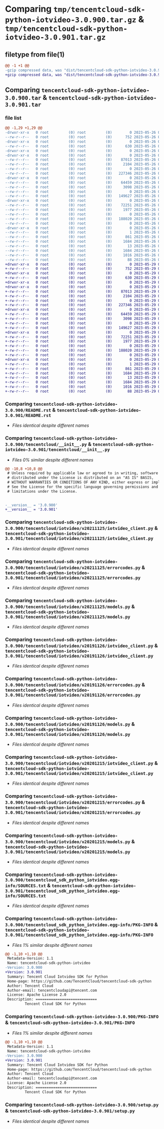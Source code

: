 # Comparing `tmp/tencentcloud-sdk-python-iotvideo-3.0.900.tar.gz` & `tmp/tencentcloud-sdk-python-iotvideo-3.0.901.tar.gz`

## filetype from file(1)

```diff
@@ -1 +1 @@
-gzip compressed data, was "dist/tencentcloud-sdk-python-iotvideo-3.0.900.tar", last modified: Fri May 26 02:21:35 2023, max compression
+gzip compressed data, was "dist/tencentcloud-sdk-python-iotvideo-3.0.901.tar", last modified: Mon May 29 02:30:21 2023, max compression
```

## Comparing `tencentcloud-sdk-python-iotvideo-3.0.900.tar` & `tencentcloud-sdk-python-iotvideo-3.0.901.tar`

### file list

```diff
@@ -1,29 +1,29 @@
-drwxr-xr-x   0 root         (0) root         (0)        0 2023-05-26 02:21:35.000000 tencentcloud-sdk-python-iotvideo-3.0.900/
--rw-r--r--   0 root         (0) root         (0)      752 2023-05-26 02:21:35.000000 tencentcloud-sdk-python-iotvideo-3.0.900/README.rst
-drwxr-xr-x   0 root         (0) root         (0)        0 2023-05-26 02:21:35.000000 tencentcloud-sdk-python-iotvideo-3.0.900/tencentcloud/
--rw-r--r--   0 root         (0) root         (0)      630 2023-05-26 02:21:35.000000 tencentcloud-sdk-python-iotvideo-3.0.900/tencentcloud/__init__.py
-drwxr-xr-x   0 root         (0) root         (0)        0 2023-05-26 02:21:35.000000 tencentcloud-sdk-python-iotvideo-3.0.900/tencentcloud/iotvideo/
-drwxr-xr-x   0 root         (0) root         (0)        0 2023-05-26 02:21:35.000000 tencentcloud-sdk-python-iotvideo-3.0.900/tencentcloud/iotvideo/v20211125/
--rw-r--r--   0 root         (0) root         (0)    87013 2023-05-26 02:21:35.000000 tencentcloud-sdk-python-iotvideo-3.0.900/tencentcloud/iotvideo/v20211125/iotvideo_client.py
--rw-r--r--   0 root         (0) root         (0)     2104 2023-05-26 02:21:35.000000 tencentcloud-sdk-python-iotvideo-3.0.900/tencentcloud/iotvideo/v20211125/errorcodes.py
--rw-r--r--   0 root         (0) root         (0)        0 2023-05-26 02:21:35.000000 tencentcloud-sdk-python-iotvideo-3.0.900/tencentcloud/iotvideo/v20211125/__init__.py
--rw-r--r--   0 root         (0) root         (0)   227346 2023-05-26 02:21:35.000000 tencentcloud-sdk-python-iotvideo-3.0.900/tencentcloud/iotvideo/v20211125/models.py
-drwxr-xr-x   0 root         (0) root         (0)        0 2023-05-26 02:21:35.000000 tencentcloud-sdk-python-iotvideo-3.0.900/tencentcloud/iotvideo/v20191126/
--rw-r--r--   0 root         (0) root         (0)    64459 2023-05-26 02:21:35.000000 tencentcloud-sdk-python-iotvideo-3.0.900/tencentcloud/iotvideo/v20191126/iotvideo_client.py
--rw-r--r--   0 root         (0) root         (0)     3098 2023-05-26 02:21:35.000000 tencentcloud-sdk-python-iotvideo-3.0.900/tencentcloud/iotvideo/v20191126/errorcodes.py
--rw-r--r--   0 root         (0) root         (0)        0 2023-05-26 02:21:35.000000 tencentcloud-sdk-python-iotvideo-3.0.900/tencentcloud/iotvideo/v20191126/__init__.py
--rw-r--r--   0 root         (0) root         (0)   149627 2023-05-26 02:21:35.000000 tencentcloud-sdk-python-iotvideo-3.0.900/tencentcloud/iotvideo/v20191126/models.py
-drwxr-xr-x   0 root         (0) root         (0)        0 2023-05-26 02:21:35.000000 tencentcloud-sdk-python-iotvideo-3.0.900/tencentcloud/iotvideo/v20201215/
--rw-r--r--   0 root         (0) root         (0)    72251 2023-05-26 02:21:35.000000 tencentcloud-sdk-python-iotvideo-3.0.900/tencentcloud/iotvideo/v20201215/iotvideo_client.py
--rw-r--r--   0 root         (0) root         (0)     1977 2023-05-26 02:21:35.000000 tencentcloud-sdk-python-iotvideo-3.0.900/tencentcloud/iotvideo/v20201215/errorcodes.py
--rw-r--r--   0 root         (0) root         (0)        0 2023-05-26 02:21:35.000000 tencentcloud-sdk-python-iotvideo-3.0.900/tencentcloud/iotvideo/v20201215/__init__.py
--rw-r--r--   0 root         (0) root         (0)   188020 2023-05-26 02:21:35.000000 tencentcloud-sdk-python-iotvideo-3.0.900/tencentcloud/iotvideo/v20201215/models.py
--rw-r--r--   0 root         (0) root         (0)        0 2023-05-26 02:21:35.000000 tencentcloud-sdk-python-iotvideo-3.0.900/tencentcloud/iotvideo/__init__.py
-drwxr-xr-x   0 root         (0) root         (0)        0 2023-05-26 02:21:35.000000 tencentcloud-sdk-python-iotvideo-3.0.900/tencentcloud_sdk_python_iotvideo.egg-info/
--rw-r--r--   0 root         (0) root         (0)        1 2023-05-26 02:21:35.000000 tencentcloud-sdk-python-iotvideo-3.0.900/tencentcloud_sdk_python_iotvideo.egg-info/dependency_links.txt
--rw-r--r--   0 root         (0) root         (0)      861 2023-05-26 02:21:35.000000 tencentcloud-sdk-python-iotvideo-3.0.900/tencentcloud_sdk_python_iotvideo.egg-info/SOURCES.txt
--rw-r--r--   0 root         (0) root         (0)     1684 2023-05-26 02:21:35.000000 tencentcloud-sdk-python-iotvideo-3.0.900/tencentcloud_sdk_python_iotvideo.egg-info/PKG-INFO
--rw-r--r--   0 root         (0) root         (0)       13 2023-05-26 02:21:35.000000 tencentcloud-sdk-python-iotvideo-3.0.900/tencentcloud_sdk_python_iotvideo.egg-info/top_level.txt
--rw-r--r--   0 root         (0) root         (0)     1684 2023-05-26 02:21:35.000000 tencentcloud-sdk-python-iotvideo-3.0.900/PKG-INFO
--rw-r--r--   0 root         (0) root         (0)     1016 2023-05-26 02:21:35.000000 tencentcloud-sdk-python-iotvideo-3.0.900/setup.py
--rw-r--r--   0 root         (0) root         (0)       88 2023-05-26 02:21:35.000000 tencentcloud-sdk-python-iotvideo-3.0.900/setup.cfg
+drwxr-xr-x   0 root         (0) root         (0)        0 2023-05-29 02:30:21.000000 tencentcloud-sdk-python-iotvideo-3.0.901/
+-rw-r--r--   0 root         (0) root         (0)      752 2023-05-29 02:30:21.000000 tencentcloud-sdk-python-iotvideo-3.0.901/README.rst
+drwxr-xr-x   0 root         (0) root         (0)        0 2023-05-29 02:30:21.000000 tencentcloud-sdk-python-iotvideo-3.0.901/tencentcloud/
+-rw-r--r--   0 root         (0) root         (0)      630 2023-05-29 02:30:21.000000 tencentcloud-sdk-python-iotvideo-3.0.901/tencentcloud/__init__.py
+drwxr-xr-x   0 root         (0) root         (0)        0 2023-05-29 02:30:21.000000 tencentcloud-sdk-python-iotvideo-3.0.901/tencentcloud/iotvideo/
+drwxr-xr-x   0 root         (0) root         (0)        0 2023-05-29 02:30:21.000000 tencentcloud-sdk-python-iotvideo-3.0.901/tencentcloud/iotvideo/v20211125/
+-rw-r--r--   0 root         (0) root         (0)    87013 2023-05-29 02:30:21.000000 tencentcloud-sdk-python-iotvideo-3.0.901/tencentcloud/iotvideo/v20211125/iotvideo_client.py
+-rw-r--r--   0 root         (0) root         (0)     2104 2023-05-29 02:30:21.000000 tencentcloud-sdk-python-iotvideo-3.0.901/tencentcloud/iotvideo/v20211125/errorcodes.py
+-rw-r--r--   0 root         (0) root         (0)        0 2023-05-29 02:30:21.000000 tencentcloud-sdk-python-iotvideo-3.0.901/tencentcloud/iotvideo/v20211125/__init__.py
+-rw-r--r--   0 root         (0) root         (0)   227346 2023-05-29 02:30:21.000000 tencentcloud-sdk-python-iotvideo-3.0.901/tencentcloud/iotvideo/v20211125/models.py
+drwxr-xr-x   0 root         (0) root         (0)        0 2023-05-29 02:30:21.000000 tencentcloud-sdk-python-iotvideo-3.0.901/tencentcloud/iotvideo/v20191126/
+-rw-r--r--   0 root         (0) root         (0)    64459 2023-05-29 02:30:21.000000 tencentcloud-sdk-python-iotvideo-3.0.901/tencentcloud/iotvideo/v20191126/iotvideo_client.py
+-rw-r--r--   0 root         (0) root         (0)     3098 2023-05-29 02:30:21.000000 tencentcloud-sdk-python-iotvideo-3.0.901/tencentcloud/iotvideo/v20191126/errorcodes.py
+-rw-r--r--   0 root         (0) root         (0)        0 2023-05-29 02:30:21.000000 tencentcloud-sdk-python-iotvideo-3.0.901/tencentcloud/iotvideo/v20191126/__init__.py
+-rw-r--r--   0 root         (0) root         (0)   149627 2023-05-29 02:30:21.000000 tencentcloud-sdk-python-iotvideo-3.0.901/tencentcloud/iotvideo/v20191126/models.py
+drwxr-xr-x   0 root         (0) root         (0)        0 2023-05-29 02:30:21.000000 tencentcloud-sdk-python-iotvideo-3.0.901/tencentcloud/iotvideo/v20201215/
+-rw-r--r--   0 root         (0) root         (0)    72251 2023-05-29 02:30:21.000000 tencentcloud-sdk-python-iotvideo-3.0.901/tencentcloud/iotvideo/v20201215/iotvideo_client.py
+-rw-r--r--   0 root         (0) root         (0)     1977 2023-05-29 02:30:21.000000 tencentcloud-sdk-python-iotvideo-3.0.901/tencentcloud/iotvideo/v20201215/errorcodes.py
+-rw-r--r--   0 root         (0) root         (0)        0 2023-05-29 02:30:21.000000 tencentcloud-sdk-python-iotvideo-3.0.901/tencentcloud/iotvideo/v20201215/__init__.py
+-rw-r--r--   0 root         (0) root         (0)   188020 2023-05-29 02:30:21.000000 tencentcloud-sdk-python-iotvideo-3.0.901/tencentcloud/iotvideo/v20201215/models.py
+-rw-r--r--   0 root         (0) root         (0)        0 2023-05-29 02:30:21.000000 tencentcloud-sdk-python-iotvideo-3.0.901/tencentcloud/iotvideo/__init__.py
+drwxr-xr-x   0 root         (0) root         (0)        0 2023-05-29 02:30:21.000000 tencentcloud-sdk-python-iotvideo-3.0.901/tencentcloud_sdk_python_iotvideo.egg-info/
+-rw-r--r--   0 root         (0) root         (0)        1 2023-05-29 02:30:21.000000 tencentcloud-sdk-python-iotvideo-3.0.901/tencentcloud_sdk_python_iotvideo.egg-info/dependency_links.txt
+-rw-r--r--   0 root         (0) root         (0)      861 2023-05-29 02:30:21.000000 tencentcloud-sdk-python-iotvideo-3.0.901/tencentcloud_sdk_python_iotvideo.egg-info/SOURCES.txt
+-rw-r--r--   0 root         (0) root         (0)     1684 2023-05-29 02:30:21.000000 tencentcloud-sdk-python-iotvideo-3.0.901/tencentcloud_sdk_python_iotvideo.egg-info/PKG-INFO
+-rw-r--r--   0 root         (0) root         (0)       13 2023-05-29 02:30:21.000000 tencentcloud-sdk-python-iotvideo-3.0.901/tencentcloud_sdk_python_iotvideo.egg-info/top_level.txt
+-rw-r--r--   0 root         (0) root         (0)     1684 2023-05-29 02:30:21.000000 tencentcloud-sdk-python-iotvideo-3.0.901/PKG-INFO
+-rw-r--r--   0 root         (0) root         (0)     1016 2023-05-29 02:30:21.000000 tencentcloud-sdk-python-iotvideo-3.0.901/setup.py
+-rw-r--r--   0 root         (0) root         (0)       88 2023-05-29 02:30:21.000000 tencentcloud-sdk-python-iotvideo-3.0.901/setup.cfg
```

### Comparing `tencentcloud-sdk-python-iotvideo-3.0.900/README.rst` & `tencentcloud-sdk-python-iotvideo-3.0.901/README.rst`

 * *Files identical despite different names*

### Comparing `tencentcloud-sdk-python-iotvideo-3.0.900/tencentcloud/__init__.py` & `tencentcloud-sdk-python-iotvideo-3.0.901/tencentcloud/__init__.py`

 * *Files 0% similar despite different names*

```diff
@@ -10,8 +10,8 @@
 # Unless required by applicable law or agreed to in writing, software
 # distributed under the License is distributed on an "AS IS" BASIS,
 # WITHOUT WARRANTIES OR CONDITIONS OF ANY KIND, either express or implied.
 # See the License for the specific language governing permissions and
 # limitations under the License.
 
 
-__version__ = '3.0.900'
+__version__ = '3.0.901'
```

### Comparing `tencentcloud-sdk-python-iotvideo-3.0.900/tencentcloud/iotvideo/v20211125/iotvideo_client.py` & `tencentcloud-sdk-python-iotvideo-3.0.901/tencentcloud/iotvideo/v20211125/iotvideo_client.py`

 * *Files identical despite different names*

### Comparing `tencentcloud-sdk-python-iotvideo-3.0.900/tencentcloud/iotvideo/v20211125/errorcodes.py` & `tencentcloud-sdk-python-iotvideo-3.0.901/tencentcloud/iotvideo/v20211125/errorcodes.py`

 * *Files identical despite different names*

### Comparing `tencentcloud-sdk-python-iotvideo-3.0.900/tencentcloud/iotvideo/v20211125/models.py` & `tencentcloud-sdk-python-iotvideo-3.0.901/tencentcloud/iotvideo/v20211125/models.py`

 * *Files identical despite different names*

### Comparing `tencentcloud-sdk-python-iotvideo-3.0.900/tencentcloud/iotvideo/v20191126/iotvideo_client.py` & `tencentcloud-sdk-python-iotvideo-3.0.901/tencentcloud/iotvideo/v20191126/iotvideo_client.py`

 * *Files identical despite different names*

### Comparing `tencentcloud-sdk-python-iotvideo-3.0.900/tencentcloud/iotvideo/v20191126/errorcodes.py` & `tencentcloud-sdk-python-iotvideo-3.0.901/tencentcloud/iotvideo/v20191126/errorcodes.py`

 * *Files identical despite different names*

### Comparing `tencentcloud-sdk-python-iotvideo-3.0.900/tencentcloud/iotvideo/v20191126/models.py` & `tencentcloud-sdk-python-iotvideo-3.0.901/tencentcloud/iotvideo/v20191126/models.py`

 * *Files identical despite different names*

### Comparing `tencentcloud-sdk-python-iotvideo-3.0.900/tencentcloud/iotvideo/v20201215/iotvideo_client.py` & `tencentcloud-sdk-python-iotvideo-3.0.901/tencentcloud/iotvideo/v20201215/iotvideo_client.py`

 * *Files identical despite different names*

### Comparing `tencentcloud-sdk-python-iotvideo-3.0.900/tencentcloud/iotvideo/v20201215/errorcodes.py` & `tencentcloud-sdk-python-iotvideo-3.0.901/tencentcloud/iotvideo/v20201215/errorcodes.py`

 * *Files identical despite different names*

### Comparing `tencentcloud-sdk-python-iotvideo-3.0.900/tencentcloud/iotvideo/v20201215/models.py` & `tencentcloud-sdk-python-iotvideo-3.0.901/tencentcloud/iotvideo/v20201215/models.py`

 * *Files identical despite different names*

### Comparing `tencentcloud-sdk-python-iotvideo-3.0.900/tencentcloud_sdk_python_iotvideo.egg-info/SOURCES.txt` & `tencentcloud-sdk-python-iotvideo-3.0.901/tencentcloud_sdk_python_iotvideo.egg-info/SOURCES.txt`

 * *Files identical despite different names*

### Comparing `tencentcloud-sdk-python-iotvideo-3.0.900/tencentcloud_sdk_python_iotvideo.egg-info/PKG-INFO` & `tencentcloud-sdk-python-iotvideo-3.0.901/tencentcloud_sdk_python_iotvideo.egg-info/PKG-INFO`

 * *Files 1% similar despite different names*

```diff
@@ -1,10 +1,10 @@
 Metadata-Version: 1.1
 Name: tencentcloud-sdk-python-iotvideo
-Version: 3.0.900
+Version: 3.0.901
 Summary: Tencent Cloud Iotvideo SDK for Python
 Home-page: https://github.com/TencentCloud/tencentcloud-sdk-python
 Author: Tencent Cloud
 Author-email: tencentcloudapi@tencent.com
 License: Apache License 2.0
 Description: ============================
         Tencent Cloud SDK for Python
```

### Comparing `tencentcloud-sdk-python-iotvideo-3.0.900/PKG-INFO` & `tencentcloud-sdk-python-iotvideo-3.0.901/PKG-INFO`

 * *Files 1% similar despite different names*

```diff
@@ -1,10 +1,10 @@
 Metadata-Version: 1.1
 Name: tencentcloud-sdk-python-iotvideo
-Version: 3.0.900
+Version: 3.0.901
 Summary: Tencent Cloud Iotvideo SDK for Python
 Home-page: https://github.com/TencentCloud/tencentcloud-sdk-python
 Author: Tencent Cloud
 Author-email: tencentcloudapi@tencent.com
 License: Apache License 2.0
 Description: ============================
         Tencent Cloud SDK for Python
```

### Comparing `tencentcloud-sdk-python-iotvideo-3.0.900/setup.py` & `tencentcloud-sdk-python-iotvideo-3.0.901/setup.py`

 * *Files identical despite different names*

